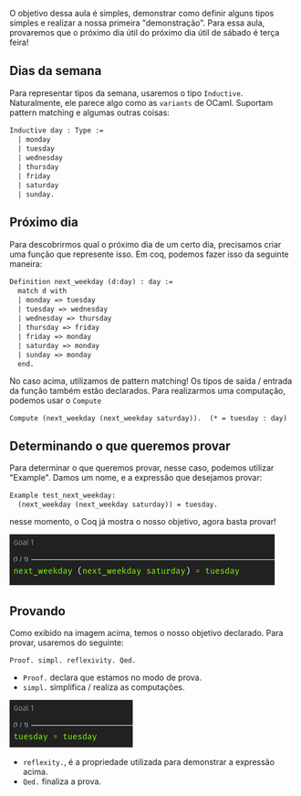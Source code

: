 O objetivo dessa aula é simples, demonstrar como definir alguns tipos simples e realizar a nossa primeira "demonstração". Para essa aula, provaremos que o próximo dia útil do próximo dia útil de sábado é terça feira!
## Dias da semana
Para representar tipos da semana, usaremos o tipo `Inductive`. Naturalmente, ele parece algo como as `variants` de OCaml. Suportam pattern matching e algumas outras coisas:
```coq
Inductive day : Type := 
  | monday
  | tuesday
  | wednesday
  | thursday
  | friday
  | saturday
  | sunday.
```
## Próximo dia
Para descobrirmos qual o próximo dia de um certo dia, precisamos criar uma função que represente isso. Em coq, podemos fazer isso da seguinte maneira:
```coq
Definition next_weekday (d:day) : day := 
  match d with 
  | monday => tuesday
  | tuesday => wednesday
  | wednesday => thursday
  | thursday => friday
  | friday => monday
  | saturday => monday
  | sunday => monday
  end.
```

No caso acima, utilizamos de pattern matching! Os tipos de saída  / entrada da função também estão declarados. Para realizarmos uma computação, podemos usar o `Compute`
```coq
Compute (next_weekday (next_weekday saturday)).  (* = tuesday : day)
```

## Determinando o que queremos provar
Para determinar o que queremos provar, nesse caso, podemos utilizar "Example". Damos um nome, e a expressão que desejamos provar:
```coq
Example test_next_weekday:
  (next_weekday (next_weekday saturday)) = tuesday.
```
nesse momento, o Coq já mostra o nosso objetivo, agora basta provar!

![](images/Pasted%20image%2020240412222911.png)
## Provando
Como exibido na imagem acima, temos o nosso objetivo declarado. Para provar, usaremos do seguinte:
```coq
Proof. simpl. reflexivity. Qed.
```
- `Proof.` declara que estamos no modo de prova.
- `simpl.` simplifica / realiza as computações. 
  
![](images/Pasted%20image%2020240412223030.png)
- `reflexity.`, é a propriedade utilizada para demonstrar a expressão acima.
- `Qed.` finaliza a prova.